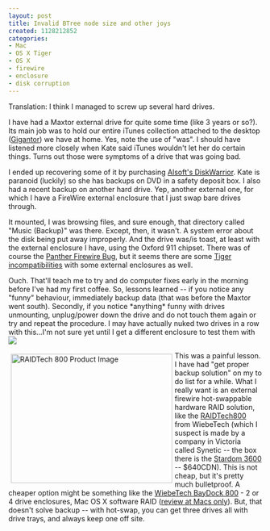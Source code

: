 ```yaml
--- 
layout: post
title: Invalid BTree node size and other joys
created: 1128212852
categories: 
- Mac
- OS X Tiger
- OS X
- firewire
- enclosure
- disk corruption
---
```

<p>Translation: I think I managed to screw up several hard drives.</p><p>I have had a Maxtor external drive for quite some time (like 3 years or so?). Its main job was to hold our entire iTunes collection attached to the desktop (<a href="/node/1437" target="_self">Gigantor</a>) we have at home. Yes, note the use of &quot;was&quot;. I should have listened more closely when Kate said iTunes wouldn't let her do certain things. Turns out those were symptoms of a drive that was going bad.</p><p>I ended up recovering some of it by purchasing <a href="http://www.alsoft.com/DiskWarrior/" target="_self">Alsoft's DiskWarrior</a>. Kate is paranoid (luckily) so she has backups on DVD in a safety deposit box. I also had a recent backup on another hard drive. Yep, another external one, for which I have a FireWire external enclosure that I just swap bare drives through.</p><p>It mounted, I was browsing files, and sure enough, that directory called &quot;Music (Backup)&quot; was there. Except, then, it wasn't. A system error about the disk being put away improperly. And the drive was/is toast, at least with the external enclosure I have, using the Oxford 911 chipset. There was of course the <a href="http://www.macintouch.com/panfirewire.html#oxford" target="_self">Panther Firewire Bug</a>, but it seems there are some <a href="http://www.macintouch.com/tigerreview/incompatibility.html" target="_self">Tiger incompatibilities</a> with some external enclosures as well.</p><p>Ouch. That'll teach me to try and do computer fixes early in the morning before I've had my first coffee. So, lessons learned -- if you notice any &quot;funny&quot; behaviour, immediately backup data (that was before the Maxtor went south). Secondly, if you notice *anything* funny with drives unmounting, unplug/power down the drive and do not touch them again or try and repeat the procedure. I may have actually nuked two drives in a row with this...I'm not sure yet until I get a different enclosure to test them with <img border="0" src="/hm/profiles/standard/modules/tinymce/tinymce/jscripts/tiny_mce/plugins/emotions/images/smiley-yell.gif" /></p><p><span class="image medium"><img width="320" vspace="5" hspace="5" height="256" border="0" align="left" title="RAIDTech 800 Product Image" alt="RAIDTech 800 Product Image" src="/system/files?file=images/drupal//hr8_lg.medium.jpg" /></span>This was a painful lesson. I have had &quot;get proper backup solution&quot; on my to do list for a while. What I really want is an external firewire hot-swappable hardware RAID solution, like the <a target="_self" href="http://www.wiebetech.com/products/RAIDTech800.php">RAIDTech800</a> from WiebeTech (which I suspect is made by a company in Victoria called Synetic -- the box there is the <a href="http://www.synetic.net/Synetic-Products/SyneRAID-Units/SyneRAID-XFW-XSC.htm" target="_self">Stardom 3600</a> -- $640CDN). This is not cheap, but it's pretty much bulletproof. A cheaper option might be something like the <a href="http://www.wiebetech.com/products/Baydock800.php" target="_self">WiebeTech BayDock 800</a> - 2 or 4 drive enclosures, Mac OS X software RAID (<a href="http://www.macsonly.com/arch00404.html#261" target="_self">review at Macs only</a>). But, that doesn't solve backup -- with hot-swap, you can get three drives all with drive trays, and always keep one off site.&nbsp;</p>
